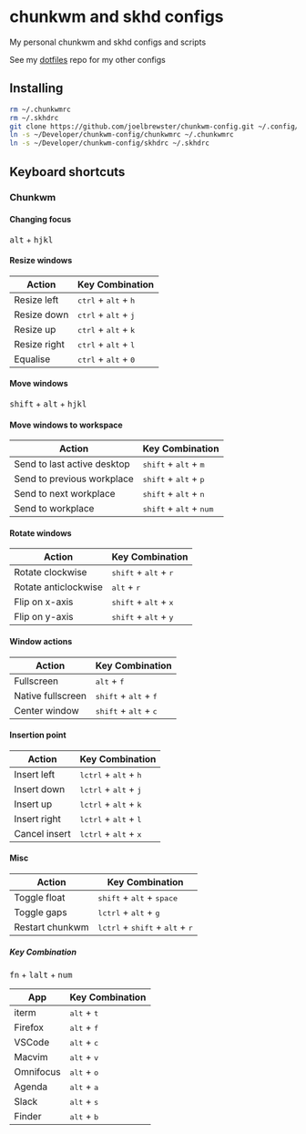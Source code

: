 # chunkwm and skhd configs
My personal chunkwm and skhd configs and scripts

See my [dotfiles](https://github.com/joelbrewster/dotfiles.git) repo for my other configs

## Installing
```sh
rm ~/.chunkwmrc
rm ~/.skhdrc
git clone https://github.com/joelbrewster/chunkwm-config.git ~/.config/chunkwm
ln -s ~/Developer/chunkwm-config/chunkwmrc ~/.chunkwmrc
ln -s ~/Developer/chunkwm-config/skhdrc ~/.skhdrc
```

## Keyboard shortcuts
### Chunkwm

#### Changing focus
<kbd>alt</kbd> + <kbd>hjkl</kbd>

#### Resize windows
| Action       | Key Combination                                 |
|--------------|-------------------------------------------------|
| Resize left  | <kbd>ctrl</kbd> + <kbd>alt</kbd> + <kbd>h</kbd> |
| Resize down  | <kbd>ctrl</kbd> + <kbd>alt</kbd> + <kbd>j</kbd> |
| Resize up    | <kbd>ctrl</kbd> + <kbd>alt</kbd> + <kbd>k</kbd> |
| Resize right | <kbd>ctrl</kbd> + <kbd>alt</kbd> + <kbd>l</kbd> |
| Equalise     | <kbd>ctrl</kbd> + <kbd>alt</kbd> + <kbd>0</kbd> |

#### Move windows
<kbd>shift</kbd> + <kbd>alt</kbd> + <kbd>hjkl</kbd>

#### Move windows to workspace

| Action                      | Key Combination                                    |
|-----------------------------|----------------------------------------------------|
| Send to last active desktop | <kbd>shift</kbd> + <kbd>alt</kbd> + <kbd>m</kbd>   |
| Send to previous workplace  | <kbd>shift</kbd> + <kbd>alt</kbd> + <kbd>p</kbd>   |
| Send to next workplace      | <kbd>shift</kbd> + <kbd>alt</kbd> + <kbd>n</kbd>   |
| Send to workplace           | <kbd>shift</kbd> + <kbd>alt</kbd> + <kbd>num</kbd> |

#### Rotate windows

| Action               | Key Combination                                  |
|----------------------|--------------------------------------------------|
| Rotate clockwise     | <kbd>shift</kbd> + <kbd>alt</kbd> + <kbd>r</kbd> |
| Rotate anticlockwise | <kbd>alt</kbd> + <kbd>r</kbd>                    |
| Flip on x-axis       | <kbd>shift</kbd> + <kbd>alt</kbd> + <kbd>x</kbd> |
| Flip on y-axis       | <kbd>shift</kbd> + <kbd>alt</kbd> + <kbd>y</kbd> |

#### Window actions

| Action            | Key Combination                                  |
|-------------------|--------------------------------------------------|
| Fullscreen        | <kbd>alt</kbd>  + <kbd>f</kbd>                   |
| Native fullscreen | <kbd>shift</kbd> + <kbd>alt</kbd> + <kbd>f</kbd> |
| Center window     | <kbd>shift</kbd> + <kbd>alt</kbd> + <kbd>c</kbd> |

#### Insertion point

| Action        | Key Combination                                  |
|---------------|--------------------------------------------------|
| Insert left   | <kbd>lctrl</kbd> + <kbd>alt</kbd> + <kbd>h</kbd> |
| Insert down   | <kbd>lctrl</kbd> + <kbd>alt</kbd> + <kbd>j</kbd> |
| Insert up     | <kbd>lctrl</kbd> + <kbd>alt</kbd> + <kbd>k</kbd> |
| Insert right  | <kbd>lctrl</kbd> + <kbd>alt</kbd> + <kbd>l</kbd> |
| Cancel insert | <kbd>lctrl</kbd> + <kbd>alt</kbd> + <kbd>x</kbd> |

#### Misc

| Action          | Key Combination                                                     |
|-----------------|---------------------------------------------------------------------|
| Toggle float    | <kbd>shift</kbd> + <kbd>alt</kbd> + <kbd>space</kbd>                |
| Toggle gaps     | <kbd>lctrl</kbd> + <kbd>alt</kbd> + <kbd>g</kbd>                    |
| Restart chunkwm | <kbd>lctrl</kbd> + <kbd>shift</kbd> + <kbd>alt</kbd> + <kbd>r</kbd> |

##### Key Combination
<kbd>fn</kbd> + <kbd>lalt</kbd> + <kbd>num</kbd>

| App       | Key Combination
|-----------|-------------------------------|
| iterm     | <kbd>alt</kbd> + <kbd>t</kbd> |
| Firefox   | <kbd>alt</kbd> + <kbd>f</kbd> |
| VSCode    | <kbd>alt</kbd> + <kbd>c</kbd> |
| Macvim    | <kbd>alt</kbd> + <kbd>v</kbd> |
| Omnifocus | <kbd>alt</kbd> + <kbd>o</kbd> |
| Agenda    | <kbd>alt</kbd> + <kbd>a</kbd> |
| Slack     | <kbd>alt</kbd> + <kbd>s</kbd> |
| Finder    | <kbd>alt</kbd> + <kbd>b</kbd> |
